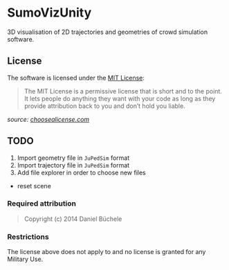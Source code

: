 # SumoVizUnity

3D visualisation of 2D trajectories and geometries of crowd simulation software. 


## License

The software is licensed under the [MIT License](LICENSE.txt):

> The MIT License is a permissive license that is short and to the point. It lets people do anything they want with your code as long as they provide attribution back to you and don’t hold you liable.

*source: [choosealicense.com](http://www.choosealicense.com/)*

## TODO 

1. Import geometry file in `JuPedSim` format
2. Import trajectory file in `JuPedSim` format
3. Add file explorer in order to choose new files
  - reset scene 

### Required attribution

> Copyright (c) 2014 Daniel Büchele


### Restrictions

The license above does not apply to and no license is granted for any Military Use.

